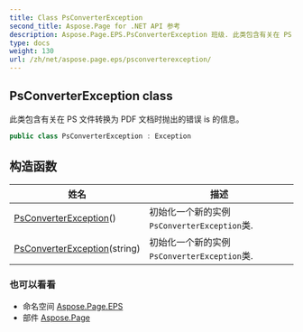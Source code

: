 ```yaml
---
title: Class PsConverterException
second_title: Aspose.Page for .NET API 参考
description: Aspose.Page.EPS.PsConverterException 班级. 此类包含有关在 PS 文件转换为 PDF 文档时抛出的错误 is 的信息
type: docs
weight: 130
url: /zh/net/aspose.page.eps/psconverterexception/
---
```

## PsConverterException class

此类包含有关在 PS 文件转换为 PDF 文档时抛出的错误 is 的信息。

```csharp
public class PsConverterException : Exception
```

## 构造函数

| 姓名 | 描述 |
| --- | --- |
| [PsConverterException](psconverterexception/#constructor)() | 初始化一个新的实例`PsConverterException`类. |
| [PsConverterException](psconverterexception/#constructor_1)(string) | 初始化一个新的实例`PsConverterException`类. |

### 也可以看看

* 命名空间 [Aspose.Page.EPS](../../aspose.page.eps/)
* 部件 [Aspose.Page](../../)


